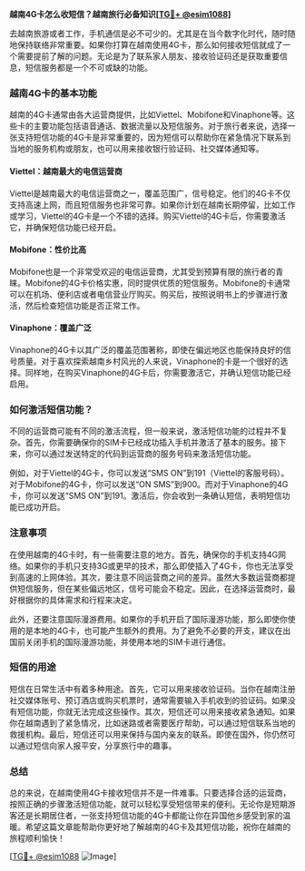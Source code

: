 **越南4G卡怎么收短信？越南旅行必备知识[[TG💪+ @esim1088](https://t.me/s/esim1088)]**

去越南旅游或者工作，手机通信是必不可少的。尤其是在当今数字化时代，随时随地保持联络非常重要。如果你打算在越南使用4G卡，那么如何接收短信就成了一个需要提前了解的问题。无论是为了联系家人朋友、接收验证码还是获取重要信息，短信服务都是一个不可或缺的功能。

### 越南4G卡的基本功能

越南的4G卡通常由各大运营商提供，比如Viettel、Mobifone和Vinaphone等。这些卡的主要功能包括语音通话、数据流量以及短信服务。对于旅行者来说，选择一张支持短信功能的4G卡是非常重要的，因为短信可以帮助你在紧急情况下联系到当地的服务机构或朋友，也可以用来接收银行验证码、社交媒体通知等。

#### Viettel：越南最大的电信运营商

Viettel是越南最大的电信运营商之一，覆盖范围广，信号稳定。他们的4G卡不仅支持高速上网，而且短信服务也非常可靠。如果你计划在越南长期停留，比如工作或学习，Viettel的4G卡是一个不错的选择。购买Viettel的4G卡后，你需要激活它，并确保短信功能已经开启。

#### Mobifone：性价比高

Mobifone也是一个非常受欢迎的电信运营商，尤其受到预算有限的旅行者的青睐。Mobifone的4G卡价格实惠，同时提供优质的短信服务。Mobifone的卡通常可以在机场、便利店或者电信营业厅购买。购买后，按照说明书上的步骤进行激活，然后检查短信功能是否正常工作。

#### Vinaphone：覆盖广泛

Vinaphone的4G卡以其广泛的覆盖范围著称，即使在偏远地区也能保持良好的信号质量。对于喜欢探索越南乡村风光的人来说，Vinaphone的卡是一个很好的选择。同样地，在购买Vinaphone的4G卡后，你需要激活它，并确认短信功能已经启用。

### 如何激活短信功能？

不同的运营商可能有不同的激活流程，但一般来说，激活短信功能的过程并不复杂。首先，你需要确保你的SIM卡已经成功插入手机并激活了基本的服务。接下来，你可以通过发送特定的代码到运营商的服务号码来激活短信功能。

例如，对于Viettel的4G卡，你可以发送“SMS ON”到191（Viettel的客服号码）。对于Mobifone的4G卡，你可以发送“ON SMS”到900。而对于Vinaphone的4G卡，你可以发送“SMS ON”到191。激活后，你会收到一条确认短信，表明短信功能已成功开启。

### 注意事项

在使用越南的4G卡时，有一些需要注意的地方。首先，确保你的手机支持4G网络。如果你的手机只支持3G或更早的技术，那么即使插入了4G卡，你也无法享受到高速的上网体验。其次，要注意不同运营商之间的差异。虽然大多数运营商都提供短信服务，但在某些偏远地区，信号可能会不稳定。因此，在选择运营商时，最好根据你的具体需求和行程来决定。

此外，还要注意国际漫游费用。如果你的手机开启了国际漫游功能，那么即使你使用的是本地的4G卡，也可能产生额外的费用。为了避免不必要的开支，建议在出国前关闭手机的国际漫游功能，并使用本地的SIM卡进行通信。

### 短信的用途

短信在日常生活中有着多种用途。首先，它可以用来接收验证码。当你在越南注册社交媒体账号、预订酒店或购买机票时，通常需要输入手机收到的验证码。如果没有短信功能，你就无法完成这些操作。其次，短信还可以用来接收紧急通知。如果你在越南遇到了紧急情况，比如迷路或者需要医疗帮助，可以通过短信联系当地的救援机构。最后，短信还可以用来保持与国内亲友的联系。即使在国外，你仍然可以通过短信向家人报平安，分享旅行中的趣事。

### 总结

总的来说，在越南使用4G卡接收短信并不是一件难事。只要选择合适的运营商，按照正确的步骤激活短信功能，就可以轻松享受短信带来的便利。无论你是短期游客还是长期居住者，一张支持短信功能的4G卡都能让你在异国他乡感受到家的温暖。希望这篇文章能帮助你更好地了解越南的4G卡及其短信功能，祝你在越南的旅程顺利愉快！

[[TG💪+ @esim1088](https://t.me/s/esim1088) ![Image](https://i.postimg.cc/4NQfJmqS/Snipaste-2025-05-13-00-14-12.png)]